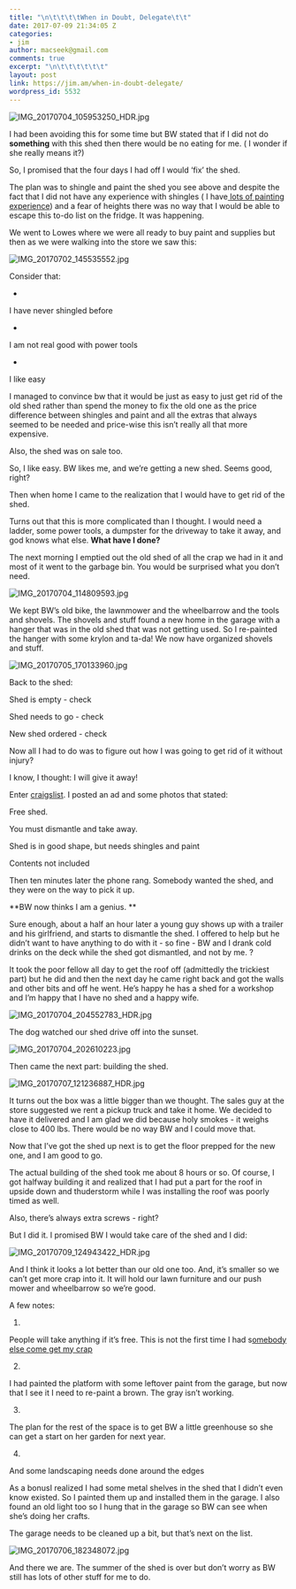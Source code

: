 ```yaml
---
title: "\n\t\t\t\tWhen in Doubt, Delegate\t\t"
date: 2017-07-09 21:34:05 Z
categories:
- jim
author: macseek@gmail.com
comments: true
excerpt: "\n\t\t\t\t\t\t"
layout: post
link: https://jim.am/when-in-doubt-delegate/
wordpress_id: 5532
---
```


![IMG_20170704_105953250_HDR.jpg](http://jim.am/wp-content/uploads/2017/07/IMG_20170704_105953250_HDR.jpg.jpeg)




I had been avoiding this for some time but BW stated that if I did not do **something** with this shed then there would be no eating for me. ( I wonder if she really means it?)




So, I promised that the four days I had off I would ‘fix’ the shed.




The plan was to shingle and paint the shed you see above and despite the fact that I did not have any experience with shingles ( I have[ lots of painting experience](http://jim.am/2017/07/03/are-you-ever-going-to-blog-again/)) and a fear of heights there was no way that I would be able to escape this to-do list on the fridge. It was happening.




We went to Lowes where we were all ready to buy paint and supplies but then as we were walking into the store we saw this:




![IMG_20170702_145535552.jpg](http://jim.am/wp-content/uploads/2017/07/IMG_20170702_145535552.jpg.jpeg)




Consider that:






  * 


I have never shingled before





  * 


I am not real good with power tools





  * 


I like easy







I managed to convince bw that it would be just as easy to just get rid of the old shed rather than spend the money to fix the old one as the price difference between shingles and paint and all the extras that always seemed to be needed and price-wise this isn’t really all that more expensive.




Also, the shed was on sale too.




So, I like easy. BW likes me, and we’re getting a new shed. Seems good, right?




Then when home I came to the realization that I would have to get rid of the shed.




Turns out that this is more complicated than I thought. I would need a ladder, some power tools, a dumpster for the driveway to take it away, and god knows what else. **What have I done?**




The next morning I emptied out the old shed of all the crap we had in it and most of it went to the garbage bin. You would be surprised what you don’t need.




![IMG_20170704_114809593.jpg](http://jim.am/wp-content/uploads/2017/07/IMG_20170704_114809593.jpg.jpeg)




We kept BW’s old bike, the lawnmower and the wheelbarrow and the tools and shovels. The shovels and stuff found a new home in the garage with a hanger that was in the old shed that was not getting used. So I re-painted the hanger with some krylon and ta-da! We now have organized shovels and stuff.




![IMG_20170705_170133960.jpg](http://jim.am/wp-content/uploads/2017/07/IMG_20170705_170133960.jpg.jpeg)




Back to the shed:




Shed is empty - check




Shed needs to go - check




New shed ordered - check




Now all I had to do was to figure out how I was going to get rid of it without injury?




I know, I thought: I will give it away!




Enter [craigslist](https://www.craigslist.org/). I posted an ad and some photos that stated:




Free shed.




You must dismantle and take away.




Shed is in good shape, but needs shingles and paint




Contents not included




Then ten minutes later the phone rang. Somebody wanted the shed, and they were on the way to pick it up.




**BW now thinks I am a genius. **




Sure enough, about a half an hour later a young guy shows up with a trailer and his girlfriend, and starts to dismantle the shed. I offered to help but he didn’t want to have anything to do with it - so fine - BW and I drank cold drinks on the deck while the shed got dismantled, and not by me. ?




It took the poor fellow all day to get the roof off (admittedly the trickiest part) but he did and then the next day he came right back and got the walls and other bits and off he went. He’s happy he has a shed for a workshop and I’m happy that I have no shed and a happy wife.




![IMG_20170704_204552783_HDR.jpg](http://jim.am/wp-content/uploads/2017/07/IMG_20170704_204552783_HDR.jpg.jpeg)




The dog watched our shed drive off into the sunset.




![IMG_20170704_202610223.jpg](http://jim.am/wp-content/uploads/2017/07/IMG_20170704_202610223.jpg.jpeg)




Then came the next part: building the shed.




![IMG_20170707_121236887_HDR.jpg](http://jim.am/wp-content/uploads/2017/07/IMG_20170707_121236887_HDR.jpg.jpeg)




It turns out the box was a little bigger than we thought. The sales guy at the store suggested we rent a pickup truck and take it home. We decided to have it delivered and I am glad we did because holy smokes - it weighs close to 400 lbs. There would be no way BW and I could move that.




Now that I’ve got the shed up next is to get the floor prepped for the new one, and I am good to go.




The actual building of the shed took me about 8 hours or so. Of course, I got halfway building it and realized that I had put a part for the roof in upside down and thuderstorm while I was installing the roof was poorly timed as well.




Also, there’s always extra screws - right?




But I did it. I promised BW I would take care of the shed and I did:




![IMG_20170709_124943422_HDR.jpg](http://jim.am/wp-content/uploads/2017/07/IMG_20170709_124943422_HDR.jpg.jpeg)




And I think it looks a lot better than our old one too. And, it’s smaller so we can’t get more crap into it. It will hold our lawn furniture and our push mower and wheelbarrow so we’re good.




A few notes:






  1. 


People will take anything if it’s free. This is not the first time I had s[omebody else come get my crap](https://jim.am/2012/05/20/what-if-we-gave-it-away/)





  2. 


I had painted the platform with some leftover paint from the garage, but now that I see it I need to re-paint a brown. The gray isn’t working.





  3. 


The plan for the rest of the space is to get BW a little greenhouse so she can get a start on her garden for next year.





  4. 


And some landscaping needs done around the edges







As a bonusI realized I had some metal shelves in the shed that I didn’t even know existed. So I painted them up and installed them in the garage. I also found an old light too so I hung that in the garage so BW can see when she’s doing her crafts.




The garage needs to be cleaned up a bit, but that’s next on the list.




![IMG_20170706_182348072.jpg](http://jim.am/wp-content/uploads/2017/07/IMG_20170706_182348072.jpg.jpeg)




And there we are. The summer of the shed is over but don’t worry as BW still has lots of other stuff for me to do.


		
